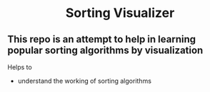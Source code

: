 <h1 align="center"> Sorting Visualizer </h1>
<h2> This repo is an attempt to help in learning popular sorting algorithms by visualization </h2>

Helps to 
<ul>
  <li> understand the working of sorting algorithms </li>
</ul>
